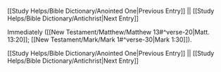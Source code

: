 [[Study Helps/Bible Dictionary/Anointed One|Previous Entry]]  ||  [[Study Helps/Bible Dictionary/Antichrist|Next Entry]]

 Immediately ([[New Testament/Matthew/Matthew 13#^verse-20|Matt. 13:20]]; [[New Testament/Mark/Mark 1#^verse-30|Mark 1:30]]).

[[Study Helps/Bible Dictionary/Anointed One|Previous Entry]]  ||  [[Study Helps/Bible Dictionary/Antichrist|Next Entry]]